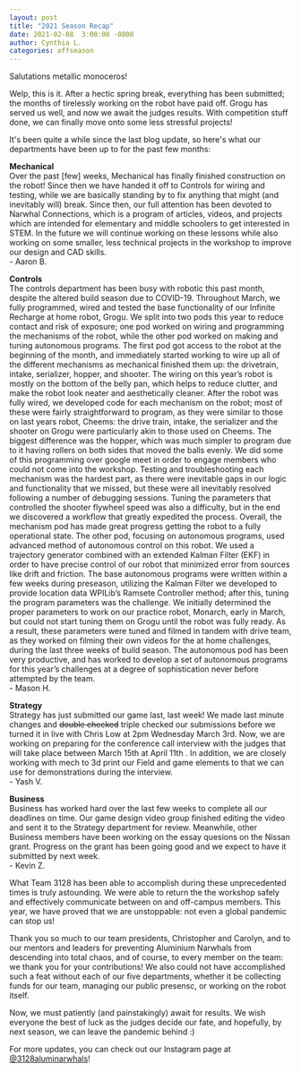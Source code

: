 ```yaml
---
layout: post
title: "2021 Season Recap"
date: 2021-02-08  3:00:00 -0800
author: Cynthia L.
categories: offseason
---
```

Salutations metallic monoceros!

Welp, this is it. After a hectic spring break, everything has been submitted; the months of tirelessly working on the robot have paid off. Grogu has served us well, and now we await the judges results. With competition stuff done, we can finally move onto some less stressful projects! 

It's been quite a while since the last blog update, so here's what our departments have been up to for the past few months:

**Mechanical**
<br>
Over the past [few] weeks, Mechanical has finally finished construction on the robot! Since then we have handed it off to Controls for wiring and testing, while we are basically standing by to fix anything that might (and inevitably will) break. Since then, our full attention has been devoted to Narwhal Connections, which is a program of articles, videos, and projects which are intended for elementary and middle schoolers to get interested in STEM. In the future we will continue working on these lessons while also working on some smaller, less technical projects in the workshop to improve our design and CAD skills.
<br>\- Aaron B.

**Controls**
<br>
The controls department has been busy with robotic this past month, despite the altered build season due to COVID-19. Throughout March, we fully programmed, wired and tested the base functionality of our Infinite Recharge at home robot, Grogu. We split into two pods this year to reduce contact and risk of exposure; one pod worked on wiring and programming the mechanisms of the robot, while the other pod worked on making and tuning autonomous programs.
The first pod got access to the robot at the beginning of the month, and immediately started working to wire up all of the different mechanisms as mechanical finished them up: the drivetrain, intake, serializer, hopper, and shooter. The wiring on this year’s robot is mostly on the bottom of the belly pan, which helps to reduce clutter, and make the robot look neater and aesthetically cleaner. After the robot was fully wired, we developed code for each mechanism on the robot; most of these were fairly straightforward to program, as they were similar to those on last years robot, Cheems: the drive train, intake, the serializer and the shooter on Grogu were particularly akin to those used on Cheems. The biggest difference was the hopper, which was much simpler to program due to it having rollers on both sides that moved the balls evenly. We did some of this programming over google meet in order to engage members who could not come into the workshop. Testing and troubleshooting each mechanism was the hardest part, as there were inevitable gaps in our logic and functionality that we missed, but these were all inevitably resolved following a number of debugging sessions. Tuning the parameters that controlled the shooter flywheel speed was also a difficulty, but in the end we discovered a workflow that greatly expedited the process. Overall, the mechanism pod has made great progress getting the robot to a fully operational state.
The other pod, focusing on autonomous programs, used advanced method of autonomous control on this robot. We used a trajectory generator combined with an extended Kalman Filter (EKF) in order to have precise control of our robot that minimized error from sources like drift and friction. The base autonomous programs were written within a few weeks during preseason, utilizing the Kalman Filter we developed to provide location data WPILib’s Ramsete Controller method; after this, tuning the program parameters was the challenge. We initially determined the proper parameters to work on our practice robot, Monarch, early in March, but could not start tuning them on Grogu until the robot was fully ready. As a result, these parameters were tuned and filmed in tandem with drive team, as they worked on filming their own videos for the at home challenges, during the last three weeks of build season. The autonomous pod has been very productive, and has worked to develop a set of autonomous programs for this year’s challenges at a degree of sophistication never before attempted by the team.
<br>\- Mason H.

**Strategy**
<br>
Strategy has just submitted our game last, last week! We made last minute changes and ~~double checked~~ triple checked our submissions before we turned it in live with Chris Low at 2pm Wednesday March 3rd. Now, we are working on preparing for the conference call interview with the judges that will take place between March 15th at April 11th . In addition, we are closely working with mech to 3d print our Field and game elements to that we can use for demonstrations during the interview.
<br>\- Yash V.

**Business**
<br>
Business has worked hard over the last few weeks to complete all our deadlines on time. Our game design video group finished editing the video and sent it to the Strategy department for review. Meanwhile, other Business members have been working on the essay quesions on the Nissan grant. Progress on the grant has been going good and we expect to have it submitted by next week.
<br>\- Kevin Z.

What Team 3128 has been able to accomplish during these unprecedented times is truly astounding. We were able to return the the workshop safely and effectively communicate between on and off-campus members. This year, we have proved that we are unstoppable: not even a global pandemic can stop us! 

Thank you so much to our team presidents, Christopher and Carolyn, and to our mentors and leaders for preventing Aluminium Narwhals from descending into total chaos, and of course, to every member on the team: we thank you for your contributions! We also could not have accomplished such a feat without each of our five departments, whether it be collecting funds for our team, managing our public presensc, or working on the robot itself. 

Now, we must patiently (and painstakingly) await for results. We wish everyone the best of luck as the judges decide our fate, and hopefully, by next season, we can leave the pandemic behind :)

For more updates, you can check out our Instagram page at [@3128aluminarwhals](https://instagram.com/3128aluminarwhals)!
